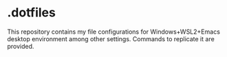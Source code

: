 # .dotfiles
This repository contains my file configurations for Windows+WSL2+Emacs desktop environment among other settings. Commands to replicate it are provided.
